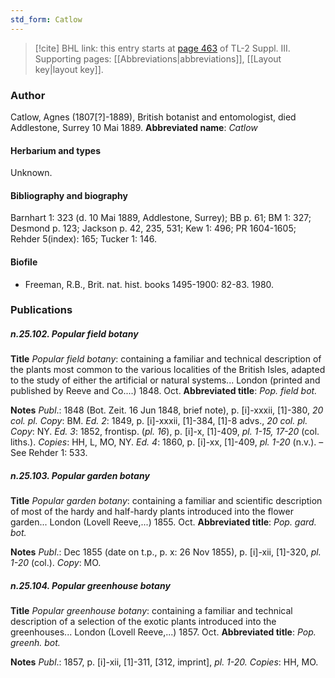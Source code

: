 ```yaml
---
std_form: Catlow
---
```


> [!cite] BHL link: this entry starts at [page 463](https://www.biodiversitylibrary.org/page/33266770) of TL-2 Suppl. III.
> Supporting pages: [[Abbreviations|abbreviations]], [[Layout key|layout key]].

### Author

Catlow, Agnes (1807\[?\]-1889), British botanist and entomologist, died Addlestone, Surrey 10 Mai 1889. 
**Abbreviated name**: *Catlow*

#### Herbarium and types

Unknown.

#### Bibliography and biography

Barnhart 1: 323 (d. 10 Mai 1889, Addlestone, Surrey); BB p. 61; BM 1: 327; Desmond p. 123; Jackson p. 42, 235, 531; Kew 1: 496; PR 1604-1605; Rehder 5(index): 165; Tucker 1: 146.

#### Biofile

- Freeman, R.B., Brit. nat. hist. books 1495-1900: 82-83. 1980.

### Publications

##### n.25.102. Popular field botany

**Title**
*Popular field botany*: containing a familiar and technical description of the plants most common to the various localities of the British Isles, adapted to the study of either the artificial or natural systems... London (printed and published by Reeve and Co....) 1848. Oct.
**Abbreviated title**: *Pop. field bot.*

**Notes**
*Publ*.: 1848 (Bot. Zeit. 16 Jun 1848, brief note), p. \[i\]-xxxii, \[1\]-380, *20 col. pl. Copy*: BM.
*Ed. 2*: 1849, p. \[i\]-xxxii, \[1\]-384, \[1\]-8 advs., *20 col. pl. Copy*: NY.
*Ed. 3*: 1852, frontisp. (*pl. 16*), p. \[i\]-x, \[1\]-409, *pl. 1-15, 17-20* (col. liths.). *Copies*: HH, L, MO, NY.
*Ed. 4*: 1860, p. \[i\]-xx, \[1\]-409, *pl. 1-20* (n.v.). – See Rehder 1: 533.

##### n.25.103. Popular garden botany

**Title**
*Popular garden botany*: containing a familiar and scientific description of most of the hardy and half-hardy plants introduced into the flower garden... London (Lovell Reeve,...) 1855. Oct.
**Abbreviated title**: *Pop. gard. bot.*

**Notes**
*Publ*.: Dec 1855 (date on t.p., p. x: 26 Nov 1855), p. \[i\]-xii, \[1\]-320, *pl. 1-20* (col.). *Copy*: MO.

##### n.25.104. Popular greenhouse botany

**Title**
*Popular greenhouse botany*: containing a familiar and technical description of a selection of the exotic plants introduced into the greenhouses... London (Lovell Reeve,...) 1857. Oct.
**Abbreviated title**: *Pop. greenh. bot.*

**Notes**
*Publ*.: 1857, p. \[i\]-xii, \[1\]-311, \[312, imprint\], *pl. 1-20.* *Copies*: HH, MO.

